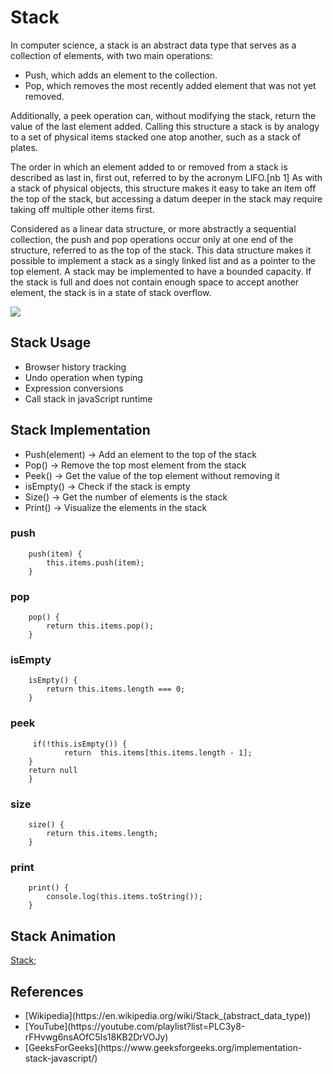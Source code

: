 # Stack


In computer science, a stack is an abstract data type that serves as a collection of elements, with two main operations:
<ul>
    <li>Push, which adds an element to the collection.</li>
    <li>Pop, which removes the most recently added element that was not yet removed.</li>
</ul>

Additionally, a peek operation can, without modifying the stack, return the value of the last element added. Calling this structure a stack is by analogy to a set of physical items stacked one atop another, such as a stack of plates.

The order in which an element added to or removed from a stack is described as last in, first out, referred to by the acronym LIFO.[nb 1] As with a stack of physical objects, this structure makes it easy to take an item off the top of the stack, but accessing a datum deeper in the stack may require taking off multiple other items first.

Considered as a linear data structure, or more abstractly a sequential collection, the push and pop operations occur only at one end of the structure, referred to as the top of the stack. This data structure makes it possible to implement a stack as a singly linked list and as a pointer to the top element. A stack may be implemented to have a bounded capacity. If the stack is full and does not contain enough space to accept another element, the stack is in a state of stack overflow.




<img src="https://cdn.programiz.com/sites/tutorial2program/files/stack.png">


## Stack Usage

<ul>
    <li> Browser history tracking </li>
    <li> Undo operation when typing </li>
    <li> Expression conversions </li>
    <li> Call stack in javaScript runtime </li>
</ul>


## Stack Implementation


<ul>
    <li> Push(element) -> Add an element to the top of the stack </li>
    <li> Pop() -> Remove the top most element from the stack</li>
    <li> Peek() -> Get the value of the top element without removing it</li>
    <li> isEmpty() -> Check if the stack is empty</li>
    <li> Size() -> Get the number of elements is the stack</li>
    <li> Print() -> Visualize the elements in the stack</li>
</ul>


### push 

```text
    push(item) {
        this.items.push(item);
    }
```


### pop 

```text
    pop() {
        return this.items.pop();
    }
```

### isEmpty 

```text
    isEmpty() {
        return this.items.length === 0;
    }
```

### peek 

```text
     if(!this.isEmpty()) {
            return  this.items[this.items.length - 1];
    }
    return null
    }
```

### size 

```text
    size() {
        return this.items.length;
    }
```

### print 

```text
    print() {
        console.log(this.items.toString());
    }
```

## Stack Animation

[Stack](https://yongdanielliang.github.io/animation/web/Stack.html);

## References

<ul>
    <li>[Wikipedia](https://en.wikipedia.org/wiki/Stack_(abstract_data_type)) </li>
    <li>[YouTube](https://youtube.com/playlist?list=PLC3y8-rFHvwg6nsAOfC5Is18KB2DrVOJy)</li>
    <li>[GeeksForGeeks](https://www.geeksforgeeks.org/implementation-stack-javascript/)</li>
</ul>